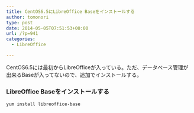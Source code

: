 ```yaml
---
title: CentOS6.5にLibreOffice Baseをインストールする
author: tomonori
type: post
date: 2014-05-05T07:51:53+00:00
url: /?p=941
categories:
  - LibreOffice

---
```

CentOS6.5には最初からLibreOfficeが入っている。ただ、データベース管理が出来るBaseが入ってないので、追加でインストールする。

### LibreOffice Baseをインストールする

```:bash
yum install libreoffice-base
```